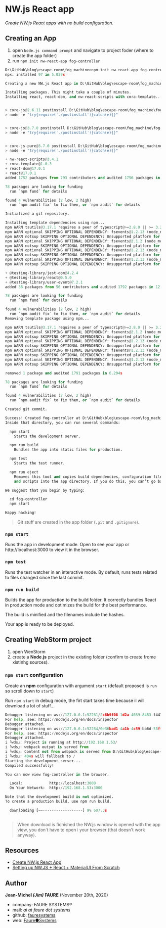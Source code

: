 # NW.js React app
*Create NW.js React apps with no build configuration.*


## Creating an App
1. open `Node.js command prompt` and navigate to project foder (where to create the app folder)
2. run `npm init nw-react-app fog-controller`

```python
D:\GitHub\blog\escape-room\fog_machine>npm init nw-react-app fog-controller
npx: installed 97 in 5.039s

Creating a new NW.js React app in D:\GitHub\blog\escape-room\fog_machine\fog-controller.

Installing packages. This might take a couple of minutes.
Installing react, react-dom, and nw-react-scripts with cnra-template...


> core-js@2.6.11 postinstall D:\GitHub\blog\escape-room\fog_machine\fog-controller\node_modules\babel-runtime\node_modules\core-js
> node -e "try{require('./postinstall')}catch(e){}"


> core-js@3.7.0 postinstall D:\GitHub\blog\escape-room\fog_machine\fog-controller\node_modules\core-js
> node -e "try{require('./postinstall')}catch(e){}"


> core-js-pure@3.7.0 postinstall D:\GitHub\blog\escape-room\fog_machine\fog-controller\node_modules\core-js-pure
> node -e "try{require('./postinstall')}catch(e){}"

+ nw-react-scripts@3.4.1
+ cnra-template@1.0.3
+ react-dom@17.0.1
+ react@17.0.1
added 1752 packages from 793 contributors and audited 1756 packages in 151.404s

78 packages are looking for funding
  run `npm fund` for details

found 4 vulnerabilities (2 low, 2 high)
  run `npm audit fix` to fix them, or `npm audit` for details

Initialized a git repository.

Installing template dependencies using npm...
npm WARN tsutils@3.17.1 requires a peer of typescript@>=2.8.0 || >= 3.2.0-dev || >= 3.3.0-dev || >= 3.4.0-dev || >= 3.5.0-dev || >= 3.6.0-dev || >= 3.6.0-beta || >= 3.7.0-dev || >= 3.7.0-beta but none is installed. You must install peer dependencies yourself.
npm WARN optional SKIPPING OPTIONAL DEPENDENCY: fsevents@1.2.13 (node_modules\jest-haste-map\node_modules\fsevents):
npm WARN notsup SKIPPING OPTIONAL DEPENDENCY: Unsupported platform for fsevents@1.2.13: wanted {"os":"darwin","arch":"any"} (current: {"os":"win32","arch":"x64"})
npm WARN optional SKIPPING OPTIONAL DEPENDENCY: fsevents@2.1.2 (node_modules\fsevents):
npm WARN notsup SKIPPING OPTIONAL DEPENDENCY: Unsupported platform for fsevents@2.1.2: wanted {"os":"darwin","arch":"any"} (current: {"os":"win32","arch":"x64"})
npm WARN optional SKIPPING OPTIONAL DEPENDENCY: fsevents@1.2.13 (node_modules\watchpack-chokidar2\node_modules\fsevents):
npm WARN notsup SKIPPING OPTIONAL DEPENDENCY: Unsupported platform for fsevents@1.2.13: wanted {"os":"darwin","arch":"any"} (current: {"os":"win32","arch":"x64"})
npm WARN optional SKIPPING OPTIONAL DEPENDENCY: fsevents@1.2.13 (node_modules\webpack-dev-server\node_modules\fsevents):
npm WARN notsup SKIPPING OPTIONAL DEPENDENCY: Unsupported platform for fsevents@1.2.13: wanted {"os":"darwin","arch":"any"} (current: {"os":"win32","arch":"x64"})

+ @testing-library/jest-dom@4.2.4
+ @testing-library/react@9.5.0
+ @testing-library/user-event@7.2.1
added 36 packages from 56 contributors and audited 1792 packages in 12.474s

78 packages are looking for funding
  run `npm fund` for details

found 4 vulnerabilities (2 low, 2 high)
  run `npm audit fix` to fix them, or `npm audit` for details
Removing template package using npm...

npm WARN tsutils@3.17.1 requires a peer of typescript@>=2.8.0 || >= 3.2.0-dev || >= 3.3.0-dev || >= 3.4.0-dev || >= 3.5.0-dev || >= 3.6.0-dev || >= 3.6.0-beta || >= 3.7.0-dev || >= 3.7.0-beta but none is installed. You must install peer dependencies yourself.
npm WARN optional SKIPPING OPTIONAL DEPENDENCY: fsevents@2.1.2 (node_modules\fsevents):
npm WARN notsup SKIPPING OPTIONAL DEPENDENCY: Unsupported platform for fsevents@2.1.2: wanted {"os":"darwin","arch":"any"} (current: {"os":"win32","arch":"x64"})
npm WARN optional SKIPPING OPTIONAL DEPENDENCY: fsevents@1.2.13 (node_modules\jest-haste-map\node_modules\fsevents):
npm WARN notsup SKIPPING OPTIONAL DEPENDENCY: Unsupported platform for fsevents@1.2.13: wanted {"os":"darwin","arch":"any"} (current: {"os":"win32","arch":"x64"})
npm WARN optional SKIPPING OPTIONAL DEPENDENCY: fsevents@1.2.13 (node_modules\watchpack-chokidar2\node_modules\fsevents):
npm WARN notsup SKIPPING OPTIONAL DEPENDENCY: Unsupported platform for fsevents@1.2.13: wanted {"os":"darwin","arch":"any"} (current: {"os":"win32","arch":"x64"})
npm WARN optional SKIPPING OPTIONAL DEPENDENCY: fsevents@1.2.13 (node_modules\webpack-dev-server\node_modules\fsevents):
npm WARN notsup SKIPPING OPTIONAL DEPENDENCY: Unsupported platform for fsevents@1.2.13: wanted {"os":"darwin","arch":"any"} (current: {"os":"win32","arch":"x64"})

removed 1 package and audited 1791 packages in 6.294s

78 packages are looking for funding
  run `npm fund` for details

found 4 vulnerabilities (2 low, 2 high)
  run `npm audit fix` to fix them, or `npm audit` for details

Created git commit.

Success! Created fog-controller at D:\GitHub\blog\escape-room\fog_machine\fog-controller
Inside that directory, you can run several commands:

  npm start
    Starts the development server.

  npm run build
    Bundles the app into static files for production.

  npm test
    Starts the test runner.

  npm run eject
    Removes this tool and copies build dependencies, configuration files
    and scripts into the app directory. If you do this, you can’t go back!

We suggest that you begin by typing:

  cd fog-controller
  npm start

Happy hacking!

```

> Git stuff are created in the app folder (`.git` and `.gitignore`).

### `npm start`

Runs the app in development mode.
Open to see your app or http://localhost:3000 to view it in the browser.

### `npm test`

Runs the test watcher in an interactive mode.
By default, runs tests related to files changed since the last commit.

### `npm run build`

Builds the app for production to the build folder.
It correctly bundles React in production mode and optimizes the build for the best performance.

The build is minified and the filenames include the hashes.

Your app is ready to be deployed.


## Creating WebStorm project
1. open WenStorm
2. create a **Node.js** project in the existing folder (confirm to create frome xistinhg sources).

### `npm start` configuration

Create an **npm** configuration with argument `start` (default proposed is `run` so scroll down to `start`)

Run `npm start` in debug mode, the firt start takes time because il will download a lot of stuff...

```python
Debugger listening on ws://127.0.0.1:52281/2c8b9f08-1d2a-4089-8453-f44153221018
For help, see: https://nodejs.org/en/docs/inspector
Debugger attached.
Debugger listening on ws://127.0.0.1:52284/0e36bad1-4a1b-4c59-bb6d-53ffd3403087
For help, see: https://nodejs.org/en/docs/inspector
Debugger attached.
i ｢wds｣: Project is running at http://192.168.1.53/
i ｢wds｣: webpack output is served from
i ｢wds｣: Content not from webpack is served from D:\GitHub\blog\escape-room\fog_machine\fog-controller\public
i ｢wds｣: 404s will fallback to /
Starting the development server...
Compiled successfully!

You can now view fog-controller in the browser.

  Local:            http://localhost:3000
  On Your Network:  http://192.168.1.53:3000

Note that the development build is not optimized.
To create a production build, use npm run build.

  downloading [==------------------] 9% 607.3s
  
```

> When download is fichished the NW.js window is opened with the app view, you don't have to open i your browser (that doesn't work anyway).


## Resources

* <a href="https://github.com/naviapps/create-nw-react-app" target="_blank">Create NW.js React App</a>
* <a href="https://medium.com/@matteofumagalli1275/setting-up-nw-js-react-materialui-from-scratch-5a83c3f58355" target="_blank">Setting up NW.JS + React + MaterialUI From Scratch</a>


## Author

**Jean-Michel _(Jim)_ FAURE** (November 20th, 2020)
* company: FAURE SYSTEMS®
* mail: *ai at faure dot systems*
* github: <a href="https://github.com/fauresystems" target="_blank">fauresystems</a>
* web: <a href="https://faure.systems/" target="_blank">Faure●Systems</a>